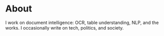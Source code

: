 # About

I work on document intelligence: OCR, table understanding, NLP, and the works. I occasionally write on tech, politics, and society. 
